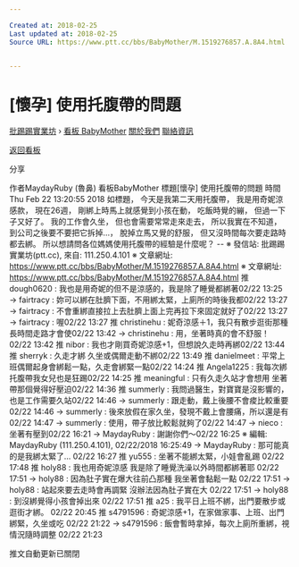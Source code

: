 ```yaml
---

Created at: 2018-02-25
Last updated at: 2018-02-25
Source URL: https://www.ptt.cc/bbs/BabyMother/M.1519276857.A.8A4.html


---
```


# [懷孕] 使用托腹帶的問題


[批踢踢實業坊](https://www.ptt.cc/) › [看板 BabyMother](https://www.ptt.cc/bbs/BabyMother/index.html) [關於我們](https://www.ptt.cc/about.html) [聯絡資訊](https://www.ptt.cc/contact.html)

[返回看板](https://www.ptt.cc/bbs/BabyMother/index.html)

分享

作者MaydayRuby (魯鼻)
看板BabyMother
標題\[懷孕\] 使用托腹帶的問題
時間Thu Feb 22 13:20:55 2018
如標題， 今天是我第二天用托腹帶， 我是用奇妮涼感款， 現在26週， 剛綁上時馬上就感覺到小孩在動， 吃飯時覺的繃， 但過一下子又好了。 我的工作會久坐， 但也會需要常常走來走去， 所以我實在不知道， 到公司之後要不要把它拆掉…， 脫掉立馬又覺的舒服， 但又沒時間每次要走路時都去綁。 所以想請問各位媽媽使用托腹帶的經驗是什麼呢？ -- ※ 發信站: 批踢踢實業坊(ptt.cc), 來自: 111.250.4.101 ※ 文章網址: <https://www.ptt.cc/bbs/BabyMother/M.1519276857.A.8A4.html> ※ 文章網址: <https://www.ptt.cc/bbs/BabyMother/M.1519276857.A.8A4.html>
推 dough0620 : 我也是用奇妮的但不是涼感的，我是除了睡覺都綁著02/22 13:25
→ fairtracy : 妳可以綁在肚臍下面，不用綁太緊，上廁所的時後我都02/22 13:27
→ fairtracy : 不會重綁直接拉上去肚臍上面上完再拉下來固定就好了02/22 13:27
→ fairtracy : 喔02/22 13:27
推 christinehu : 妮奇涼感＋1，我只有散步逛街那種長時間走路才會使02/22 13:42
→ christinehu : 用，坐著時真的會不舒服！02/22 13:42
推 nibor : 我也才剛買奇妮涼感+1，但想說久走時再綁02/22 13:44
推 sherryk : 久走才綁 久坐或偶爾走動不綁02/22 13:49
推 danielmeet : 平常上班偶爾起身會綁鬆一點，久走會綁緊一點02/22 14:24
推 Angela1225 : 我每次綁托腹帶我女兒也是狂踢02/22 14:25
推 meaningful : 只有久走久站才會想用 坐著帶那個覺得好壓迫02/22 14:36
推 summerly : 我問過醫生，對寶寶是沒影響的，也是工作需要久站02/22 14:46
→ summerly : 跟走動，戴上後腰不會痠比較重要02/22 14:46
→ summerly : 後來放假在家久坐，發現不戴上會腰痛，所以還是有02/22 14:47
→ summerly : 使用，帶子放比較鬆就夠了02/22 14:47
→ nieco : 坐著有壓到02/22 16:21
→ MaydayRuby : 謝謝你們～02/22 16:25
※ 編輯: MaydayRuby (111.250.4.101), 02/22/2018 16:25:49
→ MaydayRuby : 那可能真的是我綁太緊了… 02/22 16:27
推 yu555 : 坐著不能綁太緊，小娃會亂踢 02/22 17:48
推 holy88 : 我也用奇妮涼感 我是除了睡覺洗澡以外時間都綁著耶 02/22 17:51
→ holy88 : 因為肚子實在爆大往前凸那種 我坐著會黏鬆一點 02/22 17:51
→ holy88 : 站起來要去走時會再調緊 沒辦法因為肚子實在大 02/22 17:51
→ holy88 : 到沒綁覺得小孩會掉出來 02/22 17:51
推 a25 : 我平日上班不綁，出門要散步或逛街才綁。 02/22 20:45
推 s4791596 : 奇妮涼感+1，在家做家事、上班、出門綁緊，久坐或吃 02/22 21:22
→ s4791596 : 飯會暫時拿掉，每次上廁所重綁，視情況隨時調整 02/22 21:23

推文自動更新已關閉

